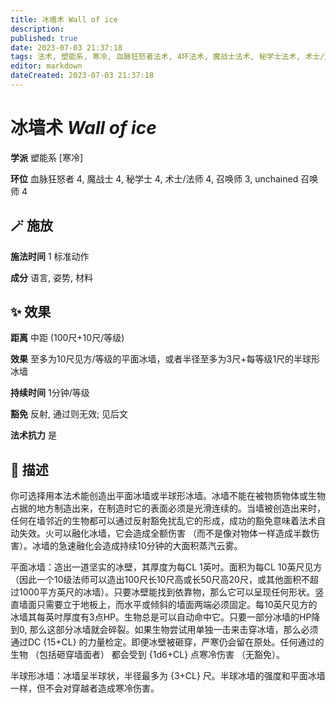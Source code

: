 ```yaml
---
title: 冰墙术 Wall of ice
description: 
published: true
date: 2023-07-03 21:37:18
tags: 法术, 塑能系, 寒冷, 血脉狂怒者法术, 4环法术, 魔战士法术, 秘学士法术, 术士/法师法术, 召唤师法术, 3环法术, unchained 召唤师法术
editor: markdown
dateCreated: 2023-07-03 21:37:18
---
```


# **冰墙术** *Wall of ice*

**学派** 塑能系 \[寒冷\] 

**环位** 血脉狂怒者 4, 魔战士 4, 秘学士 4, 术士/法师 4, 召唤师 3, unchained 召唤师 4

## 🪄 施放

**施法时间** 1 标准动作

**成分** 语言, 姿势, 材料

## ✨ 效果  

**距离** 中距 (100尺+10尺/等级) 

**效果** 至多为10尺见方/等级的平面冰墙，或者半径至多为3尺+每等级1尺的半球形冰墙 

**持续时间** 1分钟/等级 

**豁免** 反射, 通过则无效; 见后文

**法术抗力** 是

## 📖 描述

你可选择用本法术能创造出平面冰墙或半球形冰墙。冰墙不能在被物质物体或生物占据的地方制造出来，在制造时它的表面必须是光滑连续的。当墙被创造出来时，任何在墙邻近的生物都可以通过反射豁免扰乱它的形成，成功的豁免意味着法术自动失效。火可以融化冰墙，它会造成全额伤害 （而不是像对物体一样造成半数伤害）。冰墙的急速融化会造成持续10分钟的大面积蒸汽云雾。

平面冰墙：造出一道坚实的冰壁，其厚度为每CL 1英吋。面积为每CL 10英尺见方 （因此一个10级法师可以造出100尺长10尺高或长50尺高20尺，或其他面积不超过1000平方英尺的冰墙）。只要冰壁能找到依靠物，那么它可以呈现任何形状。竖直墙面只需要立于地板上，而水平或倾斜的墙面两端必须固定。每10英尺见方的冰墙其每英吋厚度有3点HP。生物总是可以自动命中它。只要一部分冰墙的HP降到0, 那么这部分冰墙就会碎裂。如果生物尝试用单独一击来击穿冰墙，那么必须通过DC {15+CL} 的力量检定。即便冰壁被砸穿，严寒仍会留在原处。任何通过的生物 （包括砸穿墙面者） 都会受到 {1d6+CL} 点寒冷伤害 （无豁免）。

半球形冰墙：冰墙呈半球状，半径最多为 {3+CL} 尺。半球冰墙的强度和平面冰墙一样，但不会对穿越者造成寒冷伤害。
    